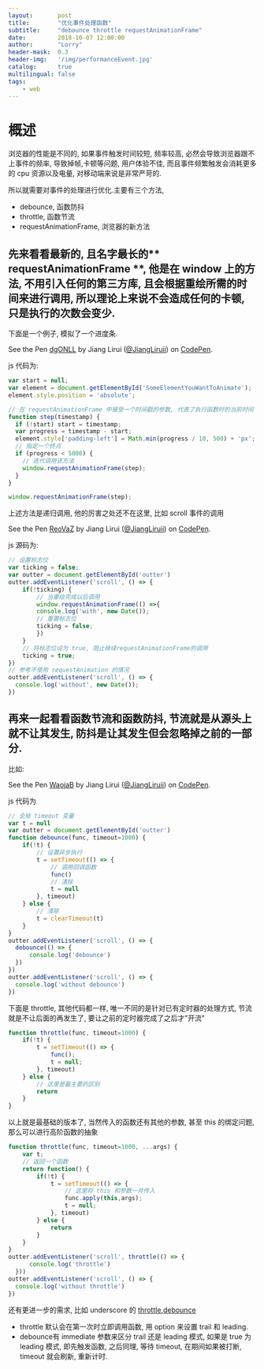 ```yaml
---
layout:       post
title:        "优化事件处理函数"
subtitle:     "debounce throttle requestAnimationFrame"
date:         2018-10-07 12:00:00
author:       "Lorry"
header-mask:  0.3
header-img:   '/img/performanceEvent.jpg'
catalog:      true
multilingual: false
tags:
    - web
---
```

# 概述
浏览器的性能是不同的, 如果事件触发时间较短, 频率较高, 必然会导致浏览器跟不上事件的频率, 导致掉帧,卡顿等问题, 用户体验不佳, 而且事件频繁触发会消耗更多的 cpu 资源以及电量, 对移动端来说是非常严苛的. 

所以就需要对事件的处理进行优化.主要有三个方法, 

- debounce, 函数防抖
- throttle, 函数节流
- requestAnimationFrame, 浏览器的新方法

## 先来看看最新的, 且名字最长的** requestAnimationFrame **, 他是在 window 上的方法, 不用引入任何的第三方库, 且会根据重绘所需的时间来进行调用, 所以理论上来说不会造成任何的卡顿, 只是执行的次数会变少.

下面是一个例子, 模拟了一个进度条.

<p data-height="265" data-theme-id="0" data-slug-hash="dgONLL" data-default-tab="js,result" data-user="JiangLiruii" data-pen-title="dgONLL" class="codepen">See the Pen <a href="https://codepen.io/JiangLiruii/pen/dgONLL/">dgONLL</a> by Jiang Lirui (<a href="https://codepen.io/JiangLiruii">@JiangLiruii</a>) on <a href="https://codepen.io">CodePen</a>.</p>
<script async src="https://static.codepen.io/assets/embed/ei.js"></script>

js 代码为:
```js
var start = null;
var element = document.getElementById('SomeElementYouWantToAnimate');
element.style.position = 'absolute';

// 在 requestAnimationFrame 中接受一个时间戳的参数, 代表了执行函数时的当前时间
function step(timestamp) {
  if (!start) start = timestamp;
  var progress = timestamp - start;
  element.style['padding-left'] = Math.min(progress / 10, 500) + 'px';
  // 指定一个终点
  if (progress < 5000) {
    // 迭代调用该方法
    window.requestAnimationFrame(step);
  }
}

window.requestAnimationFrame(step);
```
上述方法是递归调用, 他的厉害之处还不在这里, 比如 scroll 事件的调用

<p data-height="265" data-theme-id="0" data-slug-hash="ReoVaZ" data-default-tab="js,result" data-user="JiangLiruii" data-pen-title="ReoVaZ" class="codepen">See the Pen <a href="https://codepen.io/JiangLiruii/pen/ReoVaZ/">ReoVaZ</a> by Jiang Lirui (<a href="https://codepen.io/JiangLiruii">@JiangLiruii</a>) on <a href="https://codepen.io">CodePen</a>.</p>
<script async src="https://static.codepen.io/assets/embed/ei.js"></script>

js 源码为:
```js
// 设置标志位
var ticking = false;
var outter = document.getElementById('outter')
outter.addEventListener('scroll', () => { 
    if(!ticking) {
        // 当重绘完成以后调用
        window.requestAnimationFrame(() =>{
        console.log('with', new Date());
        // 重置标志位
        ticking = false;
        })
    }
    // 将标志位设为 true, 阻止继续requestAnimationFrame的调用
    ticking = true;
})
// 参考不使用 requestAnimation 的情况
outter.addEventListener('scroll', () => {
  console.log('without', new Date());
})
```

## 再来一起看看函数节流和函数防抖, 节流就是从源头上就不让其发生, 防抖是让其发生但会忽略掉之前的一部分.

比如:
<p data-height="265" data-theme-id="0" data-slug-hash="WaojaB" data-default-tab="js,result" data-user="JiangLiruii" data-pen-title="WaojaB" class="codepen">See the Pen <a href="https://codepen.io/JiangLiruii/pen/WaojaB/">WaojaB</a> by Jiang Lirui (<a href="https://codepen.io/JiangLiruii">@JiangLiruii</a>) on <a href="https://codepen.io">CodePen</a>.</p>
<script async src="https://static.codepen.io/assets/embed/ei.js"></script>
js 代码为

```js
// 全局 timeout 变量
var t = null
var outter = document.getElementById('outter')
function debounce(func, timeout=1000) {
    if(!t) {
        // 设置异步执行
        t = setTimeout(() => {
            // 调用回调函数
            func()
            // 清除
            t = null
        }, timeout)
    } else {
        // 清除
        t = clearTimeout(t)
    }
}
outter.addEventListener('scroll', () => {
  debounce(() => {
      console.log('debounce')
  })
})
outter.addEventListener('scroll', () => {
  console.log('without debounce')
})
```
下面是 throttle, 其他代码都一样, 唯一不同的是针对已有定时器的处理方式, 节流就是不让后面的再发生了, 要让之前的定时器完成了之后才"开流"
```js
function throttle(func, timeout=1000) {
    if(!t) {
        t = setTimeout(() => {
            func();
            t = null;
        }, timeout)
    } else {
        // 这里是最主要的区别
        return
    }
}
```
以上就是最基础的版本了, 当然传入的函数还有其他的参数, 甚至 this 的绑定问题, 那么可以进行高阶函数的抽象

```js
function throttle(func, timeout=1000, ...args) {
    var t;
    // 返回一个函数
    return function() {
        if(!t) {
            t = setTimeout(() => {
                // 这里将 this 和参数一并传入
                func.apply(this,args);
                t = null;
            }, timeout)
        } else {
            return
        }
    }
}
outter.addEventListener('scroll', throttle(() => {
      console.log('throttle')
  }))
outter.addEventListener('scroll', () => {
  console.log('without throttle')
})
```

还有更进一步的需求, 比如 underscore 的 [throttle](https://underscorejs.org/#throttle),[debounce](https://underscorejs.org/#debounce)

- throttle  默认会在第一次时立即调用函数, 用 option 来设置 trail 和 leading.
- debounce有 immediate 参数来区分 trail 还是 leading 模式, 如果是 true 为 leading 模式, 即先触发函数, 之后同理, 等待 timeout, 在期间如果被打断, timeout 就会刷新, 重新计时.